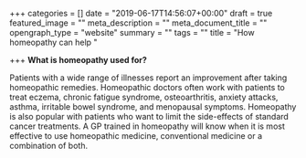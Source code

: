 +++
categories = []
date = "2019-06-17T14:56:07+00:00"
draft = true
featured_image = ""
meta_description = ""
meta_document_title = ""
opengraph_type = "website"
summary = ""
tags = ""
title = "How homeopathy can help "

+++
**What is homeopathy used for?**

Patients with a wide range of illnesses report an improvement after taking homeopathic remedies. Homeopathic doctors often work with patients to treat eczema, chronic fatigue syndrome, osteoarthritis, anxiety attacks, asthma, irritable bowel syndrome, and menopausal symptoms. Homeopathy is also popular with patients who want to limit the side-effects of standard cancer treatments. A GP trained in homeopathy will know when it is most effective to use homeopathic medicine, conventional medicine or a combination of both.